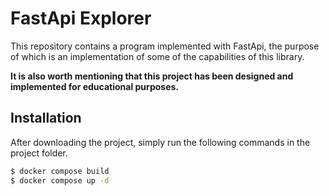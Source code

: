 # FastApi Explorer

This repository contains a program implemented with FastApi, the purpose of which is an implementation of some of the capabilities of this library.


**It is also worth mentioning that this project has been designed and implemented for educational purposes.**


## Installation

After downloading the project, simply run the following commands in the project folder.

```bash
$ docker compose build
$ docker compose up -d
```